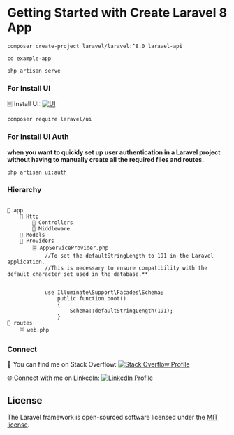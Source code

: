 # Getting Started with Create Laravel 8 App

```
composer create-project laravel/laravel:^8.0 laravel-api
 
cd example-app
 
php artisan serve
```

### For Install UI

🗏 Install UI: [![UI](https://img.shields.io/badge/Install-Laravel%20UI-orange)](https://packagist.org/packages/laravel/ui)

```composer require laravel/ui```

### For Install UI Auth

**when you want to quickly set up user authentication in a Laravel project without having to manually create all the required files and routes.**

```php artisan ui:auth```

### Hierarchy
```

📂 app
    📂 Http
        📂 Controllers
        📂 Middleware
    📂 Models
    📂 Providers
        🗏 AppServiceProvider.php
            //To set the defaultStringLength to 191 in the Laravel application.
            //This is necessary to ensure compatibility with the default character set used in the database.**

            
            use Illuminate\Support\Facades\Schema;
                public function boot()
                {
                    Schema::defaultStringLength(191);
                }
📂 routes
    🗏 web.php

```


### Connect

🔗 You can find me on Stack Overflow: [![Stack Overflow Profile](https://img.shields.io/badge/Stack%20Overflow-Profile-orange)](https://stackoverflow.com/users/10623148/muhammad-umair)

🌐 Connect with me on LinkedIn: [![LinkedIn Profile](https://img.shields.io/badge/LinkedIn-Profile-blue)](https://www.linkedin.com/in/muhammad-umair-fullstack/)



## License

The Laravel framework is open-sourced software licensed under the [MIT license](https://opensource.org/licenses/MIT).
